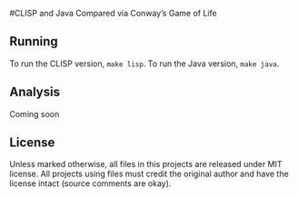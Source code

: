 #CLISP and Java Compared via Conway’s Game of Life


## Running
To run the CLISP version, `make lisp`.
To run the Java version, `make java`.

## Analysis
Coming soon

## License
Unless marked otherwise, all files in this projects are released under MIT license. All projects using files must credit the original author and have the license intact (source comments are okay).
